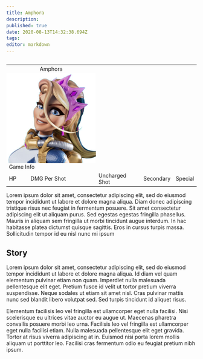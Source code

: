 ```yaml
---
title: Amphora
description: 
published: true
date: 2020-08-13T14:32:38.694Z
tags: 
editor: markdown
---
```


<div style="float: right;">
  <table class="infobox character">
    <tbody>
      <tr><td class="group charname" colspan="2" style="text-align: center;">Amphora</td></tr>
      <tr style="line-height: 0em;"><td colspan="2" style="padding: 0;"><img src="/amph-transparent.png" alt="ra-characters-amphora.jpg" width="250px"></td></tr>
      <tr><td class="group" colspan="2">Game Info</td></tr>
      <tr class="charbody"><td>HP</td><td>DMG Per Shot</td><td>Uncharged Shot</td><td>Secondary</td><td>Special</td>
    </tbody>
  </table>
</div>
<div>
  <p>Lorem ipsum dolor sit amet, consectetur adipiscing elit, sed do eiusmod tempor incididunt ut labore et dolore magna aliqua. Diam donec adipiscing tristique risus nec feugiat in fermentum posuere. Sit amet consectetur adipiscing elit ut aliquam purus. Sed egestas egestas fringilla phasellus. Mauris in aliquam sem fringilla ut morbi tincidunt augue interdum. In hac habitasse platea dictumst quisque sagittis. Eros in cursus turpis massa. Sollicitudin tempor id eu nisl nunc mi ipsum</p>
</div>
<div>
  <h2>Story</h2>
  <p>Lorem ipsum dolor sit amet, consectetur adipiscing elit, sed do eiusmod tempor incididunt ut labore et dolore magna aliqua. Id diam vel quam elementum pulvinar etiam non quam. Imperdiet nulla malesuada pellentesque elit eget. Pretium fusce id velit ut tortor pretium viverra suspendisse. Neque sodales ut etiam sit amet nisl. Cras pulvinar mattis nunc sed blandit libero volutpat sed. Sed turpis tincidunt id aliquet risus.</p>
  <p>Elementum facilisis leo vel fringilla est ullamcorper eget nulla facilisi. Nisi scelerisque eu ultrices vitae auctor eu augue ut. Maecenas pharetra convallis posuere morbi leo urna. Facilisis leo vel fringilla est ullamcorper eget nulla facilisi etiam. Nulla malesuada pellentesque elit eget gravida. Tortor at risus viverra adipiscing at in. Euismod nisi porta lorem mollis aliquam ut porttitor leo. Facilisi cras fermentum odio eu feugiat pretium nibh ipsum.</p>
</div>
